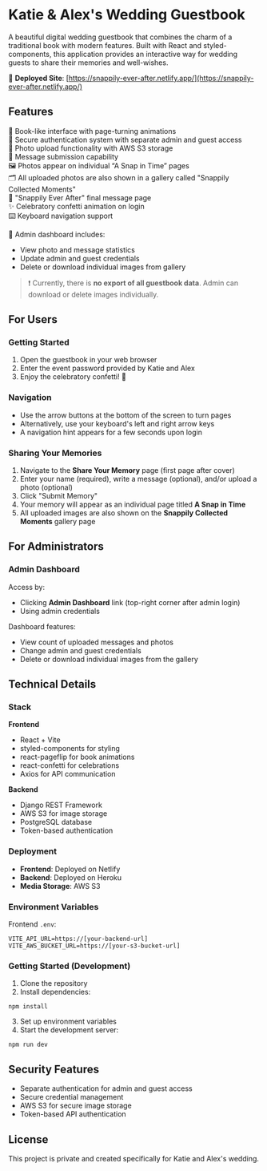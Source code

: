 # Katie & Alex's Wedding Guestbook

A beautiful digital wedding guestbook that combines the charm of a traditional book with modern features. Built with React and styled-components, this application provides an interactive way for wedding guests to share their memories and well-wishes.

🔗 **Deployed Site**: [https://snappily-ever-after.netlify.app/](https://snappily-ever-after.netlify.app/)

## Features

📖 Book-like interface with page-turning animations  
🔐 Secure authentication system with separate admin and guest access  
📸 Photo upload functionality with AWS S3 storage  
💝 Message submission capability  
🖼️ Photos appear on individual “A Snap in Time” pages  
🗂️ All uploaded photos are also shown in a gallery called "Snappily Collected Moments"  
🎉 "Snappily Ever After" final message page  
✨ Celebratory confetti animation on login  
⌨️ Keyboard navigation support  

👑 Admin dashboard includes:  
- View photo and message statistics  
- Update admin and guest credentials  
- Delete or download individual images from gallery  

> ❗ Currently, there is **no export of all guestbook data**. Admin can download or delete images individually.

## For Users

### Getting Started
1. Open the guestbook in your web browser
2. Enter the event password provided by Katie and Alex
3. Enjoy the celebratory confetti! 🎉

### Navigation
- Use the arrow buttons at the bottom of the screen to turn pages  
- Alternatively, use your keyboard's left and right arrow keys  
- A navigation hint appears for a few seconds upon login

### Sharing Your Memories
1. Navigate to the **Share Your Memory** page (first page after cover)
2. Enter your name (required), write a message (optional), and/or upload a photo (optional)
3. Click "Submit Memory"
4. Your memory will appear as an individual page titled **A Snap in Time**
5. All uploaded images are also shown on the **Snappily Collected Moments** gallery page

## For Administrators

### Admin Dashboard
Access by:
- Clicking **Admin Dashboard** link (top-right corner after admin login)
- Using admin credentials

Dashboard features:
- View count of uploaded messages and photos
- Change admin and guest credentials
- Delete or download individual images from the gallery

## Technical Details

### Stack
**Frontend**  
- React + Vite  
- styled-components for styling  
- react-pageflip for book animations  
- react-confetti for celebrations  
- Axios for API communication

**Backend**  
- Django REST Framework  
- AWS S3 for image storage  
- PostgreSQL database  
- Token-based authentication

### Deployment
- **Frontend**: Deployed on Netlify  
- **Backend**: Deployed on Heroku  
- **Media Storage**: AWS S3

### Environment Variables
Frontend `.env`:
```
VITE_API_URL=https://[your-backend-url]
VITE_AWS_BUCKET_URL=https://[your-s3-bucket-url]
```

### Getting Started (Development)
1. Clone the repository
2. Install dependencies:
```
npm install
```
3. Set up environment variables
4. Start the development server:
```
npm run dev
```

## Security Features
- Separate authentication for admin and guest access
- Secure credential management
- AWS S3 for secure image storage
- Token-based API authentication

## License
This project is private and created specifically for Katie and Alex's wedding.
